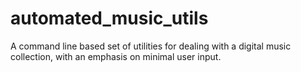 automated_music_utils
=====================

A command line based set of utilities for dealing with a digital music collection, with an emphasis on minimal user input.
